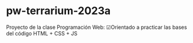 # pw-terrarium-2023a
Proyecto de la clase Programación Web: ☑Orientado a practicar las bases del código HTML + CSS + JS 
